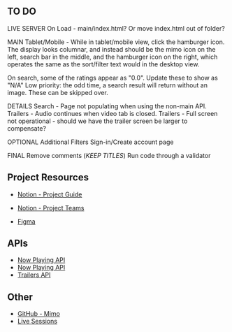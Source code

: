 ## TO DO

LIVE SERVER
On Load - main/index.html? Or move index.html out of folder?

MAIN
Tablet/Mobile - While in tablet/mobile view, click the hamburger icon. The display looks columnar, and instead should be the mimo icon on the left, search bar in the middle, and the hamburger icon on the right, which operates the same as the sort/filter text would in the desktop view.

On search, some of the ratings appear as "0.0". Update these to show as "N/A"
Low priority: the odd time, a search result will return without an image. These can be skipped over.

DETAILS
Search - Page not populating when using the non-main API.
Trailers - Audio continues when video tab is closed.
Trailers - Full screen not operational - should we have the trailer screen be larger to compensate?

OPTIONAL
Additional Filters
Sign-in/Create account page

FINAL
Remove comments (*KEEP TITLES*)
Run code through a validator




## Project Resources
- [Notion - Project Guide](https://mimodocs.notion.site/Unit-4-Team-Project-Guide-57e4db17c23040dba84fa8204577fb9b)
- [Notion - Project Teams](https://www.notion.so/mimodocs/PROJECT-TEAMS-8f7f767b012a404d83e579992395e5ec)

- [Figma](https://www.figma.com/file/IIjHt4ZqCwkUL1nFGmUr29/Untitled?node-id=11%3A7&t=S1qWAVGzgGZZCK1r-0)

## APIs
- [Now Playing API](https://www.themoviedb.org/movie/now-playing)
- [Now Playing API](https://api.themoviedb.org/3/movie/now_playing?api_key=477f5f5debaf48768ed55d725362b931)
- [Trailers API](https://www.traileraddict.com/trailerapi)

## Other
- [GitHub - Mimo](https://github.com/mimo-bootcamp/cohort_25)
- [Live Sessions](https://mimodocs.notion.site/Live-session-recordings-cohort-25-577607ec69334db495aded0780a7f13c)